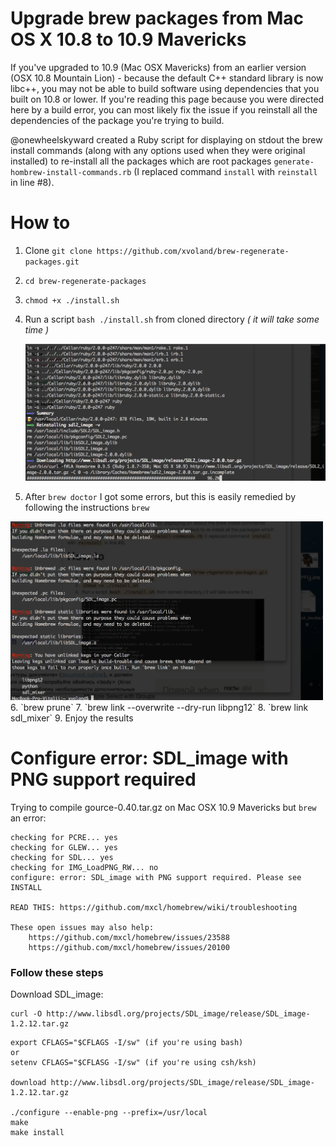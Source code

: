 # Upgrade brew packages from Mac OS X 10.8 to 10.9 Mavericks

If you've upgraded to 10.9 (Mac OSX Mavericks) from an earlier version (OSX 10.8 Mountain Lion) - because the default C++ standard library is now libc++, you may not be able to build software using dependencies that you built on 10.8 or lower. If you're reading this page because you were directed here by a build error, you can most likely fix the issue if you reinstall all the dependencies of the package you're trying to build.

@onewheelskyward created a Ruby script for displaying on stdout the brew install commands (along with any options used when they were original installed) to re-install all the packages which are root packages `generate-hombrew-install-commands.rb` (I replaced command `install` with `reinstall` in line #8).


# How to

1. Clone `git clone https://github.com/xvoland/brew-regenerate-packages.git`
2. `cd brew-regenerate-packages`
3. `chmod +x ./install.sh`
4. Run a script `bash ./install.sh` from cloned directory
	_( it will take some time )_

	<img src="brew.png" alt="console" style="width: 500px;"/>
5. After `brew doctor` I got some errors, but this is easily remedied by following the instructions `brew`
<img src="brew2.png" alt="console" style="width: 500px;"/>
6. `brew prune`
7. `brew link --overwrite --dry-run libpng12`
8. `brew link sdl_mixer`
9. Enjoy the results


# Configure error: SDL_image with PNG support required

Trying to compile gource-0.40.tar.gz on Mac OSX 10.9 Mavericks but `brew` an error:

```
checking for PCRE... yes
checking for GLEW... yes
checking for SDL... yes
checking for IMG_LoadPNG_RW... no
configure: error: SDL_image with PNG support required. Please see INSTALL

READ THIS: https://github.com/mxcl/homebrew/wiki/troubleshooting

These open issues may also help:
    https://github.com/mxcl/homebrew/issues/23588
    https://github.com/mxcl/homebrew/issues/20100

```

### Follow these steps

Download SDL_image:

```
curl -O http://www.libsdl.org/projects/SDL_image/release/SDL_image-1.2.12.tar.gz
```



```
export CFLAGS="$CFLAGS -I/sw" (if you're using bash)
or
setenv CFLAGS="$CFLASG -I/sw" (if you're using csh/ksh)

download http://www.libsdl.org/projects/SDL_image/release/SDL_image-1.2.12.tar.gz

./configure --enable-png --prefix=/usr/local
make
make install
```